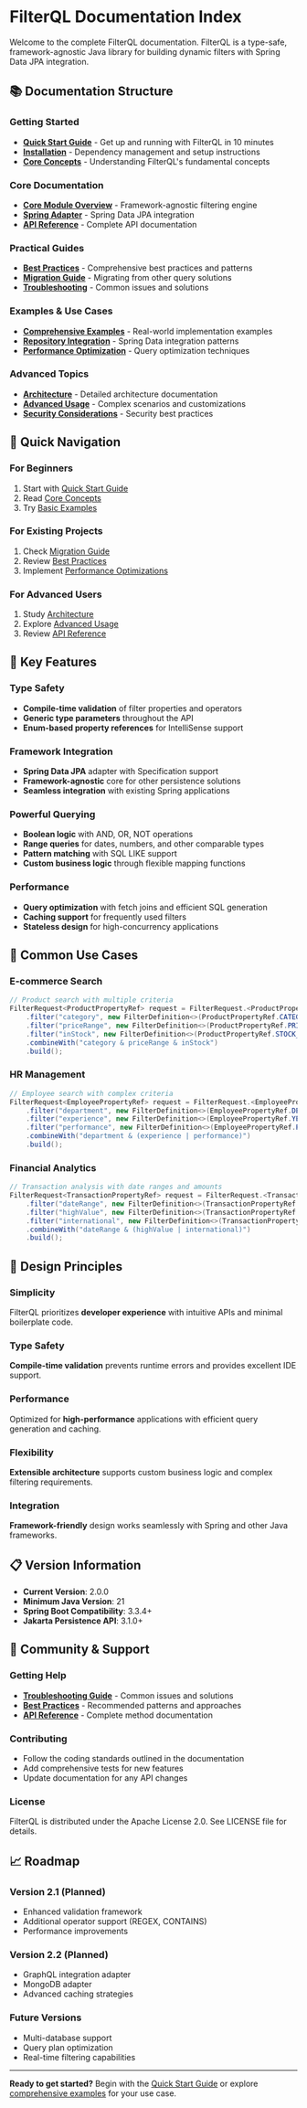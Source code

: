 # FilterQL Documentation Index

Welcome to the complete FilterQL documentation. FilterQL is a type-safe, framework-agnostic Java library for building dynamic filters with Spring Data JPA integration.

## 📚 Documentation Structure

### Getting Started
- **[Quick Start Guide](getting-started/quick-start.md)** - Get up and running with FilterQL in 10 minutes
- **[Installation](getting-started/installation.md)** - Dependency management and setup instructions
- **[Core Concepts](core-concepts.md)** - Understanding FilterQL's fundamental concepts

### Core Documentation
- **[Core Module Overview](core-module/overview.md)** - Framework-agnostic filtering engine
- **[Spring Adapter](spring-adapter/overview.md)** - Spring Data JPA integration
- **[API Reference](api-reference.md)** - Complete API documentation

### Practical Guides
- **[Best Practices](guides/best-practices.md)** - Comprehensive best practices and patterns
- **[Migration Guide](guides/migration-guide.md)** - Migrating from other query solutions
- **[Troubleshooting](guides/troubleshooting.md)** - Common issues and solutions

### Examples & Use Cases
- **[Comprehensive Examples](examples/comprehensive-examples.md)** - Real-world implementation examples
- **[Repository Integration](examples/repository-integration.md)** - Spring Data integration patterns
- **[Performance Optimization](examples/performance-optimization.md)** - Query optimization techniques

### Advanced Topics
- **[Architecture](ARCHITECTURE.md)** - Detailed architecture documentation
- **[Advanced Usage](advanced-usage.md)** - Complex scenarios and customizations
- **[Security Considerations](guides/security.md)** - Security best practices

## 🚀 Quick Navigation

### For Beginners
1. Start with [Quick Start Guide](getting-started/quick-start.md)
2. Read [Core Concepts](core-concepts.md)
3. Try [Basic Examples](examples/comprehensive-examples.md#basic-filtering-examples)

### For Existing Projects
1. Check [Migration Guide](guides/migration-guide.md)
2. Review [Best Practices](guides/best-practices.md)
3. Implement [Performance Optimizations](examples/performance-optimization.md)

### For Advanced Users
1. Study [Architecture](ARCHITECTURE.md)
2. Explore [Advanced Usage](advanced-usage.md)
3. Review [API Reference](api-reference.md)

## 📖 Key Features

### Type Safety
- **Compile-time validation** of filter properties and operators
- **Generic type parameters** throughout the API
- **Enum-based property references** for IntelliSense support

### Framework Integration
- **Spring Data JPA** adapter with Specification support
- **Framework-agnostic** core for other persistence solutions
- **Seamless integration** with existing Spring applications

### Powerful Querying
- **Boolean logic** with AND, OR, NOT operations
- **Range queries** for dates, numbers, and other comparable types
- **Pattern matching** with SQL LIKE support
- **Custom business logic** through flexible mapping functions

### Performance
- **Query optimization** with fetch joins and efficient SQL generation
- **Caching support** for frequently used filters
- **Stateless design** for high-concurrency applications

## 🔧 Common Use Cases

### E-commerce Search
```java
// Product search with multiple criteria
FilterRequest<ProductPropertyRef> request = FilterRequest.<ProductPropertyRef>builder()
    .filter("category", new FilterDefinition<>(ProductPropertyRef.CATEGORY, Op.IN, categories))
    .filter("priceRange", new FilterDefinition<>(ProductPropertyRef.PRICE, Op.RANGE, Arrays.asList(min, max)))
    .filter("inStock", new FilterDefinition<>(ProductPropertyRef.STOCK_QUANTITY, Op.GT, 0))
    .combineWith("category & priceRange & inStock")
    .build();
```

### HR Management
```java
// Employee search with complex criteria
FilterRequest<EmployeePropertyRef> request = FilterRequest.<EmployeePropertyRef>builder()
    .filter("department", new FilterDefinition<>(EmployeePropertyRef.DEPARTMENT, Op.EQ, "Engineering"))
    .filter("experience", new FilterDefinition<>(EmployeePropertyRef.YEARS_EXPERIENCE, Op.GTE, 5))
    .filter("performance", new FilterDefinition<>(EmployeePropertyRef.PERFORMANCE_RATING, Op.GTE, 4.0))
    .combineWith("department & (experience | performance)")
    .build();
```

### Financial Analytics
```java
// Transaction analysis with date ranges and amounts
FilterRequest<TransactionPropertyRef> request = FilterRequest.<TransactionPropertyRef>builder()
    .filter("dateRange", new FilterDefinition<>(TransactionPropertyRef.DATE, Op.RANGE, Arrays.asList(start, end)))
    .filter("highValue", new FilterDefinition<>(TransactionPropertyRef.AMOUNT, Op.GT, threshold))
    .filter("international", new FilterDefinition<>(TransactionPropertyRef.IS_INTERNATIONAL, Op.EQ, true))
    .combineWith("dateRange & (highValue | international)")
    .build();
```

## 🎯 Design Principles

### Simplicity
FilterQL prioritizes **developer experience** with intuitive APIs and minimal boilerplate code.

### Type Safety
**Compile-time validation** prevents runtime errors and provides excellent IDE support.

### Performance
Optimized for **high-performance** applications with efficient query generation and caching.

### Flexibility
**Extensible architecture** supports custom business logic and complex filtering requirements.

### Integration
**Framework-friendly** design works seamlessly with Spring and other Java frameworks.

## 📋 Version Information

- **Current Version**: 2.0.0
- **Minimum Java Version**: 21
- **Spring Boot Compatibility**: 3.3.4+
- **Jakarta Persistence API**: 3.1.0+

## 🤝 Community & Support

### Getting Help
- **[Troubleshooting Guide](guides/troubleshooting.md)** - Common issues and solutions
- **[Best Practices](guides/best-practices.md)** - Recommended patterns and approaches
- **[API Reference](api-reference.md)** - Complete method documentation

### Contributing
- Follow the coding standards outlined in the documentation
- Add comprehensive tests for new features
- Update documentation for any API changes

### License
FilterQL is distributed under the Apache License 2.0. See LICENSE file for details.

## 📈 Roadmap

### Version 2.1 (Planned)
- Enhanced validation framework
- Additional operator support (REGEX, CONTAINS)
- Performance improvements

### Version 2.2 (Planned)
- GraphQL integration adapter
- MongoDB adapter
- Advanced caching strategies

### Future Versions
- Multi-database support
- Query plan optimization
- Real-time filtering capabilities

---

**Ready to get started?** Begin with the [Quick Start Guide](getting-started/quick-start.md) or explore [comprehensive examples](examples/comprehensive-examples.md) for your use case.
